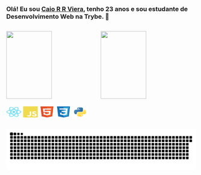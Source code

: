 ### Olá! Eu sou [Caio R R Viera](https://www.linkedin.com/in/caiorvieira/), tenho 23 anos e sou estudante de Desenvolvimento Web na Trybe. 👋

##
<div style="vertical-align: middle">
  <img height="180em" width = "49%" style="display: inline_block" src="https://github-readme-stats.vercel.app/api?username=CaioRobs&show_icons=true&theme=dark&include_all_commits=true&count_private=true"/>
  <img height="180em" width = "49%" style="display: inline_block" src="https://github-readme-stats.vercel.app/api/top-langs/?username=CaioRobs&layout=compact&langs_count=7&theme=dark"/>
</div>
<div style="display: inline_block"><br>
  <img align="center" alt="Caio-React" height="30" width="40" src="https://raw.githubusercontent.com/devicons/devicon/master/icons/react/react-original.svg">
  <img align="center" alt="Caio-Js" height="30" width="40" src="https://raw.githubusercontent.com/devicons/devicon/master/icons/javascript/javascript-plain.svg">
  <img align="center" alt="Caio-HTML" height="30" width="40" src="https://raw.githubusercontent.com/devicons/devicon/master/icons/html5/html5-original.svg">
  <img align="center" alt="Caio-CSS" height="30" width="40" src="https://raw.githubusercontent.com/devicons/devicon/master/icons/css3/css3-original.svg">
  <img align="center" alt="Caio-Python" height="30" width="40" src="https://raw.githubusercontent.com/devicons/devicon/master/icons/python/python-original.svg">
</div>
 
##
 
 ![Snake animation](https://github.com/CaioRobs/CaioRobs/blob/output/github-contribution-grid-snake.svg)
 
